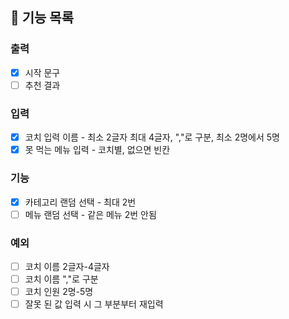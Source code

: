 ## 🚀 기능 목록
### 출력
- [X] 시작 문구
- [ ] 추천 결과
### 입력
- [x] 코치 입력 이름 - 최소 2글자 최대 4글자, ","로 구분, 최소 2명에서 5명
- [x] 못 먹는 메뉴 입력 - 코치별, 없으면 빈칸

### 기능
- [x] 카테고리 랜덤 선택 - 최대 2번
- [ ] 메뉴 랜덤 선택 - 같은 메뉴 2번 안됨

### 예외
- [ ] 코치 이름 2글자-4글자
- [ ] 코치 이름 ","로 구분
- [ ] 코치 인원 2명-5명
- [ ] 잘못 된 값 입력 시 그 부분부터 재입력